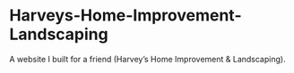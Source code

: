# Harveys-Home-Improvement-Landscaping
A website I built for a friend (Harvey’s Home Improvement & Landscaping).
